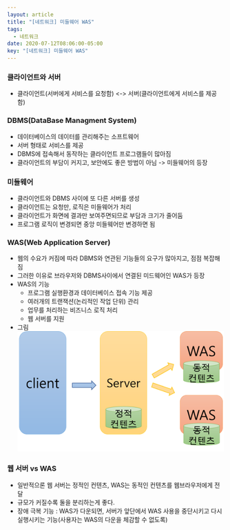 ```yaml
---
layout: article
title: "[네트워크] 미들웨어 WAS"
tags:
  - 네트워크
date: 2020-07-12T08:06:00-05:00
key: "[네트워크] 미들웨어 WAS"
---
```


### 클라이언트와 서버

- 클라이언트(서버에게 서비스를 요청함) <-> 서버(클라이언트에게 서비스를 제공함)

<!--more-->

### DBMS(DataBase Managment System)

- 데이터베이스의 데이터를 관리해주는 소프트웨어
- 서버 형태로 서비스를 제공
- DBMS에 접속해서 동작하는 클라이언트 프로그램들이 많아짐
- 클라이언트의 부담이 커지고, 보안에도 좋은 방법이 아님 -> 미들웨어의 등장

### 미들웨어

- 클라이언트와 DBMS 사이에 또 다른 서버를 생성
- 클라이언트는 요청만, 로직은 미들웨어가 처리
- 클라이언트가 화면에 결과만 보여주면되므로 부담과 크기가 줄어둠
- 프로그램 로직이 변경되면 중앙 미들웨어만 변경하면 됨

### **WAS(Web Application Server)**

- 웹의 수요가 커짐에 따라 DBMS와 연관된 기능들의 요구가 많아지고, 점점 복잡해짐
- 그러한 이유로 브라우저와 DBMS사이에서 연결된 미드웨어인 WAS가 등장
- WAS의 기능
  - 프로그램 실행환경과 데이터베이스 접속 기능 제공
  - 여러개의 트랜잭션(논리적인 작업 단위) 관리
  - 업무를 처리하는 비즈니스 로직 처리
  - 웹 서버를 지원
- 그림<br> ![](/assets/images/200712-1.png)

### 웹 서버 vs WAS

- 일반적으론 웹 서버는 정적인 컨텐츠, WAS는 동적인 컨텐츠를 웹브라우저에게 전달
- 규모가 커질수록 둘을 분리하는게 좋다.
- 장애 극복 기능 : WAS가 다운되면, 서버가 앞단에서 WAS 사용을 중단시키고 다시 실행시키는 기능(사용자는 WAS의 다운을 체감할 수 없도록)
